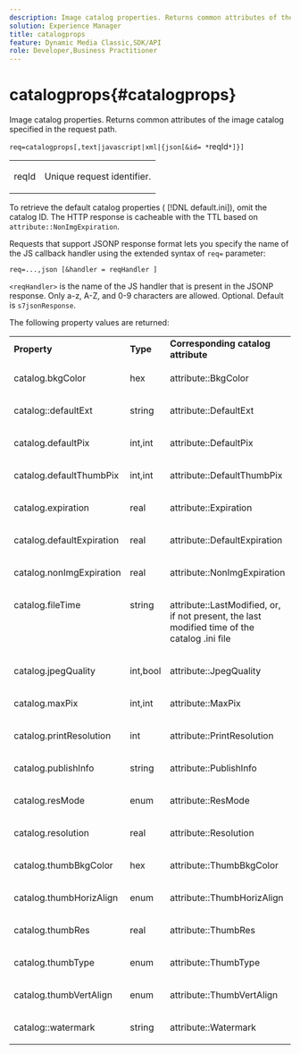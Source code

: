 ```yaml
---
description: Image catalog properties. Returns common attributes of the image catalog specified in the request path.
solution: Experience Manager
title: catalogprops
feature: Dynamic Media Classic,SDK/API
role: Developer,Business Practitioner
---
```


# catalogprops{#catalogprops}

Image catalog properties. Returns common attributes of the image catalog specified in the request path.

 `req=catalogprops[,text|javascript|xml|{json[&id= *`reqId`*]}]`

<table id="simpletable_D1D9183C08834005B482B103CEF2EDA9"> 
 <tr class="strow"> 
  <td class="stentry"> <p><span class="codeph"><span class="varname"> reqId</span></span> </p> </td> 
  <td class="stentry"> <p>Unique request identifier. </p></td> 
 </tr> 
</table>

To retrieve the default catalog properties ( [!DNL default.ini]), omit the catalog ID. The HTTP response is cacheable with the TTL based on `attribute::NonImgExpiration`.

Requests that support JSONP response format lets you specify the name of the JS callback handler using the extended syntax of `req=` parameter:

`req=...,json [&handler = reqHandler ]`

`<reqHandler>` is the name of the JS handler that is present in the JSONP response. Only a-z, A-Z, and 0-9 characters are allowed. Optional. Default is `s7jsonResponse`.

The following property values are returned: 

<table id="table_DEC26CBF274945298BA81B5E2E2F331D"> 
 <tbody> 
  <tr> 
   <td> <b> Property</b> </td> 
   <td> <b> Type</b> </td> 
   <td> <b> Corresponding catalog attribute</b> </td> 
  </tr> 
  <tr> 
   <td> <p> <span class="codeph"> catalog.bkgColor</span> </p> </td> 
   <td> <p> hex </p> </td> 
   <td> <p> <span class="codeph"> attribute::BkgColor</span> </p> </td> 
  </tr> 
  <tr> 
   <td> <p> <span class="codeph"> catalog::defaultExt</span> </p> </td> 
   <td> <p> string </p> </td> 
   <td> <p> <span class="codeph"> attribute::DefaultExt</span> </p> </td> 
  </tr> 
  <tr> 
   <td> <p> <span class="codeph"> catalog.defaultPix</span> </p> </td> 
   <td> <p> int,int </p> </td> 
   <td> <p> <span class="codeph"> attribute::DefaultPix</span> </p> </td> 
  </tr> 
  <tr> 
   <td> <p> <span class="codeph"> catalog.defaultThumbPix</span> </p> </td> 
   <td> <p> int,int </p> </td> 
   <td> <p> <span class="codeph"> attribute::DefaultThumbPix</span> </p> </td> 
  </tr> 
  <tr> 
   <td> <p> <span class="codeph"> catalog.expiration</span> </p> </td> 
   <td> <p> real </p> </td> 
   <td> <p> <span class="codeph"> attribute::Expiration</span> </p> </td> 
  </tr> 
  <tr> 
   <td> <p> <span class="codeph"> catalog.defaultExpiration</span> </p> </td> 
   <td> <p> real </p> </td> 
   <td> <p> <span class="codeph"> attribute::DefaultExpiration</span> </p> </td> 
  </tr> 
  <tr> 
   <td> <p> <span class="codeph"> catalog.nonImgExpiration</span> </p> </td> 
   <td> <p> real </p> </td> 
   <td> <p> <span class="codeph"> attribute::NonImgExpiration</span> </p> </td> 
  </tr> 
  <tr valign="top"> 
   <td> <p> <span class="codeph"> catalog.fileTime</span> </p> </td> 
   <td> <p> string </p> </td> 
   <td> <p> <span class="codeph"> attribute::LastModified</span>, or, if not present, the last modified time of the <span class="varname"> catalog</span><span class="filepath"> .ini</span> file </p> </td> 
  </tr> 
  <tr> 
   <td> <p> <span class="codeph"> catalog.jpegQuality</span> </p> </td> 
   <td> <p> int,bool </p> </td> 
   <td> <p> <span class="codeph"> attribute::JpegQuality</span> </p> </td> 
  </tr> 
  <tr> 
   <td> <p> <span class="codeph"> catalog.maxPix</span> </p> </td> 
   <td> <p> int,int </p> </td> 
   <td> <p> <span class="codeph"> attribute::MaxPix</span> </p> </td> 
  </tr> 
  <tr> 
   <td> <p> <span class="codeph"> catalog.printResolution</span> </p> </td> 
   <td> <p> int </p> </td> 
   <td> <p> <span class="codeph"> attribute::PrintResolution</span> </p> </td> 
  </tr> 
  <tr> 
   <td> <p> <span class="codeph"> catalog.publishInfo</span> </p> </td> 
   <td> <p> string </p> </td> 
   <td> <p> <span class="codeph"> attribute::PublishInfo</span> </p> </td> 
  </tr> 
  <tr> 
   <td> <p> <span class="codeph"> catalog.resMode</span> </p> </td> 
   <td> <p> enum </p> </td> 
   <td> <p> <span class="codeph"> attribute::ResMode</span> </p> </td> 
  </tr> 
  <tr> 
   <td> <p> <span class="codeph"> catalog.resolution</span> </p> </td> 
   <td> <p> real </p> </td> 
   <td> <p> <span class="codeph"> attribute::Resolution</span> </p> </td> 
  </tr> 
  <tr> 
   <td> <p> <span class="codeph"> catalog.thumbBkgColor</span> </p> </td> 
   <td> <p> hex </p> </td> 
   <td> <p> <span class="codeph"> attribute::ThumbBkgColor</span> </p> </td> 
  </tr> 
  <tr> 
   <td> <p> <span class="codeph"> catalog.thumbHorizAlign</span> </p> </td> 
   <td> <p> enum </p> </td> 
   <td> <p> <span class="codeph"> attribute::ThumbHorizAlign</span> </p> </td> 
  </tr> 
  <tr> 
   <td> <p> <span class="codeph"> catalog.thumbRes</span> </p> </td> 
   <td> <p> real </p> </td> 
   <td> <p> <span class="codeph"> attribute::ThumbRes</span> </p> </td> 
  </tr> 
  <tr> 
   <td> <p> <span class="codeph"> catalog.thumbType</span> </p> </td> 
   <td> <p> enum </p> </td> 
   <td> <p> <span class="codeph"> attribute::ThumbType</span> </p> </td> 
  </tr> 
  <tr> 
   <td> <p> <span class="codeph"> catalog.thumbVertAlign</span> </p> </td> 
   <td> <p> enum </p> </td> 
   <td> <p> <span class="codeph"> attribute::ThumbVertAlign</span> </p> </td> 
  </tr> 
  <tr> 
   <td> <p> <span class="codeph"> catalog::watermark</span> </p> </td> 
   <td> <p> string </p> </td> 
   <td> <p> <span class="codeph"> attribute::Watermark</span> </p> </td> 
  </tr> 
 </tbody> 
</table>

